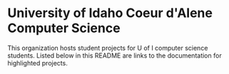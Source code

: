 # University of Idaho Coeur d'Alene Computer Science

This organization hosts student projects for U of I computer science students. Listed below in this README are links to the documentation for highlighted projects. 
